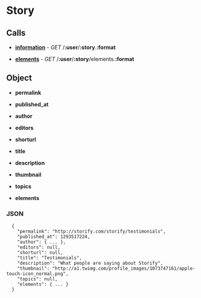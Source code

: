 Story
=====

Calls
-----

  * [**information**](http://dev.storify.com/doc/story/info) - *GET* /**:user**/**:story**.**:format**
  
  * [**elements**](http://dev.storify.com/doc/story/elements) - *GET* /**:user**/**:story**/elements.**:format**
  
Object
------

  * **permalink**
  
  * **published_at**
  
  * **author**
  
  * **editors**
  
  * **shorturl**
  
  * **title**
  
  * **description**
  
  * **thumbnail**
  
  * **topics**
  
  * **elements**
  
### JSON

      {
        "permalink": "http://storify.com/storify/testimonials",
        "published_at": 1293517224,
        "author": { ... },
        "editors": null,
        "shorturl": null,
        "title": "Testimonials",
        "description": "What people are saying about Storify",
        "thumbnail": "http://a1.twimg.com/profile_images/1073747161/apple-touch-icon_normal.png",
        "topics": null,
        "elements": { ... }
      }